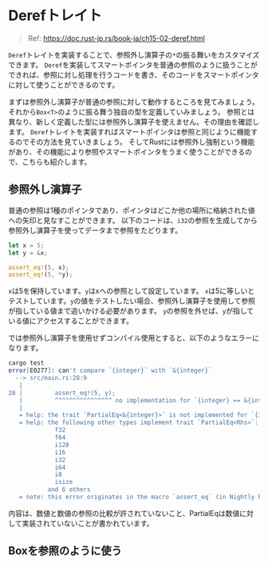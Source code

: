 # Derefトレイト

> Ref: https://doc.rust-jp.rs/book-ja/ch15-02-deref.html

`Deref`トレイトを実装することで、参照外し演算子の`*`の振る舞いをカスタマイズできます。
`Deref`を実装してスマートポインタを普通の参照のように扱うことができれば、参照に対し処理を行うコードを書き、そのコードをスマートポインタに対して使うことができるのです。

まずは参照外し演算子が普通の参照に対して動作するところを見てみましょう。
それから`Box<T>`のように振る舞う独自の型を定義していみましょう。
参照とは異なり、新しく定義した型には参照外し演算子を使えません。その理由を確認します。
`Deref`トレイトを実装すればスマートポインタは参照と同じように機能するのでその方法を見ていきましょう。
そしてRustには参照外し強制という機能があり、その機能により参照やスマートポインタをうまく使うことができるので、こちらも紹介します。

## 参照外し演算子

普通の参照は1種のポインタであり、ポインタはどこか他の場所に格納された値への矢印と見なすことができます。
以下のコードは、`i32`の参照を生成してから参照外し演算子を使ってデータまで参照をたどります。

```rust
let x = 5;
let y = &x;

assert_eq!(5, x);
assert_eq!(5, *y);
```

`x`は5を保持しています。`y`はxへの参照として設定しています。
`x`は5に等しいとテストしています。`y`の値をテストしたい場合、参照外し演算子を使用して参照が指している値まで追いかける必要があります。
`y`の参照を外せば、`y`が指している値にアクセスすることができます。

では参照外し演算子を使用せずコンパイル使用とすると、以下のようなエラーになります。

```bash
cargo test
error[E0277]: can't compare `{integer}` with `&{integer}`
  --> src/main.rs:28:9
   |
28 |         assert_eq!(5, y);
   |         ^^^^^^^^^^^^^^^^ no implementation for `{integer} == &{integer}`
   |
   = help: the trait `PartialEq<&{integer}>` is not implemented for `{integer}`
   = help: the following other types implement trait `PartialEq<Rhs>`:
             f32
             f64
             i128
             i16
             i32
             i64
             i8
             isize
           and 6 others
   = note: this error originates in the macro `assert_eq` (in Nightly builds, run with -Z macro-backtrace for more info)
```

内容は、数値と数値の参照の比較が許されていないこと、PartialEqは数値に対して実装されていないことが書かれています。

## Box<T>を参照のように使う

